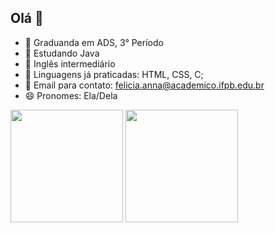 ## Olá 👋

- 🔭 Graduanda em ADS, 3° Período
- 🌱 Estudando Java
- 👯 Inglês intermediário 
- 🤔 Linguagens já praticadas: HTML, CSS, C;
- 💬 Email para contato: felicia.anna@academico.ifpb.edu.br
- 😄 Pronomes: Ela/Dela
<div>
 <img height="180cm" src="https://github-readme-stats.vercel.app/api?username=fefe06-dev&show_icons=true&theme=radical&include_all_commits=true&count_private=true"/_>
 <img height="180cm" src="https://github-readme-stats.vercel.app/api/top-langs/?username=fefe06-dev&layout-compact&langs_count-16&theme=radical"/_>
</div>

